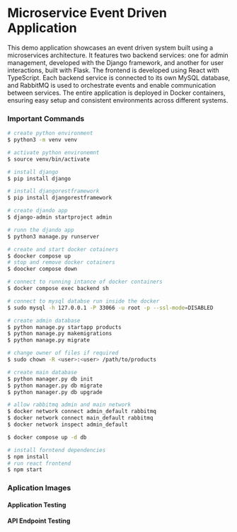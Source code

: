 # Microservice Event Driven Application

This demo application showcases an event driven system built using a microservices architecture. It features two backend services: one for admin management, developed with the Django framework, and another for user interactions, built with Flask. The frontend is developed using React with TypeScript. Each backend service is connected to its own MySQL database, and RabbitMQ is used to orchestrate events and enable communication between services. The entire application is deployed in Docker containers, ensuring easy setup and consistent environments across different systems.

### Important Commands
```bash
# create python environment
$ python3 -m venv venv

# activate python environemnt
$ source venv/bin/activate

# install django
$ pip install django

# install djangorestframework
$ pip install djangorestframework

# create djando app
$ django-admin startproject admin

# runn the djando app
$ python3 manage.py runserver

# create and start docker cotainers
$ doocker compose up
# stop and remove docker cotainers
$ doocker compose down

# connect to running intance of docker containers
$ docker compose exec backend sh

# connect to mysql databse run inside the docker
$ sudo mysql -h 127.0.0.1 -P 33066 -u root -p --ssl-mode=DISABLED

# create admin database
$ python manage.py startapp products
$ python manage.py makemigrations
$ python manage.py migrate

# change owner of files if required
$ sudo chown -R <user>:<user> /path/to/products

# create main database
$ python manager.py db init
$ python manager.py db migrate
$ python manager.py db upgrade

# allow rabbitmq admin and main network
$ docker network connect admin_default rabbitmq
$ docker network connect main_default rabbitmq
$ docker network inspect admin_default

$ docker compose up -d db

# install forntend dependencies
$ npm install
# run react frontend
$ npm start
```

### Aplication Images

#### Application Testing



#### API Endpoint Testing


